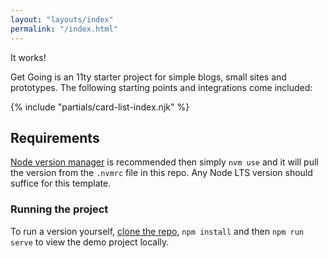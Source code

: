 ```yaml
---
layout: "layouts/index"
permalink: "/index.html"
---
```


It works!

Get Going is an 11ty starter project for simple blogs, small sites and prototypes. The following starting points and integrations come included:

{% include "partials/card-list-index.njk" %}

## Requirements

[Node version manager](https://github.com/nvm-sh/nvm) is recommended then simply `nvm use` and it will pull the version from the `.nvmrc` file in this repo. Any Node LTS version should suffice for this template.

### Running the project

To run a version yourself, [clone the repo](https://github.com/kevh-c/11ty-get-going), `npm install` and then `npm run serve` to view the demo project locally.